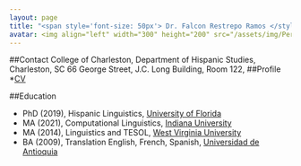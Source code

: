 ```yaml
---
layout: page
title: "<span style='font-size: 50px'> Dr. Falcon Restrepo Ramos </style>"
avatar: <img align="left" width="300" height="200" src="/assets/img/Perfil.jpg">
---
```

##Contact
College of Charleston, Department of Hispanic Studies, Charleston, SC
66 George Street, J.C. Long Building, Room 122,
##Profile
*[CV](https://github.com/falconrr/falconrr.github.io/blob/master/FalconCVProfessor.pdf)

##Education
* PhD (2019), Hispanic Linguistics, [University of Florida](https://spanishandportuguese.ufl.edu/)
* MA (2021), Computational Linguistics, [Indiana University](https://cl.indiana.edu/)
* MA (2014), Linguistics and TESOL, [West Virginia University](https://worldlanguages.wvu.edu/)
* BA (2009), Translation English, French, Spanish, [Universidad de Antioquia](http://www.udea.edu.co/wps/portal/udea/web/inicio/unidades-academicas/idiomas)
